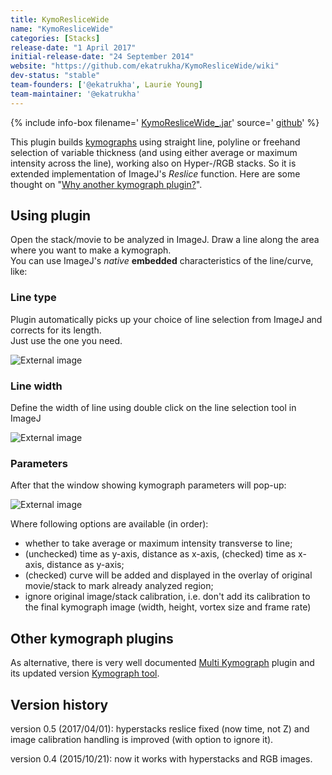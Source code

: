 ```yaml
---
title: KymoResliceWide
name: "KymoResliceWide"
categories: [Stacks]
release-date: "1 April 2017"
initial-release-date: "24 September 2014"
website: "https://github.com/ekatrukha/KymoResliceWide/wiki"
dev-status: "stable"
team-founders: ['@ekatrukha', Laurie Young]
team-maintainer: '@ekatrukha'
---
```


{% include info-box filename=' [KymoResliceWide\_.jar](https://github.com/ekatrukha/KymoResliceWide/blob/-/KymoResliceWide_.jar?raw=true)' source=' [github](https://github.com/ekatrukha/KymoResliceWide)'  %}

This plugin builds [kymographs](/tutorials/generate-and-exploit-kymographs) using straight line, polyline or freehand selection of variable thickness (and using either average or maximum intensity across the line), working also on Hyper-/RGB stacks. So it is extended implementation of ImageJ's *Reslice* function. Here are some thought on "[Why another kymograph plugin?](http://katpyxa.info/feedbacks/?p=26)".

## Using plugin

Open the stack/movie to be analyzed in ImageJ. Draw a line along the area where you want to make a kymograph.  
You can use ImageJ's *native* **embedded** characteristics of the line/curve, like:

### Line type

Plugin automatically picks up your choice of line selection from ImageJ and corrects for its length.  
Just use the one you need.

![External image](https://katpyxa.info/software/KymoResliceWide/line_selection2.png)

### Line width

Define the width of line using double click on the line selection tool in ImageJ

![External image](https://katpyxa.info/software/KymoResliceWide/line_width2.png)

### Parameters

After that the window showing kymograph parameters will pop-up:

![External image](https://katpyxa.info/software/KymoResliceWide/choice2.png)

Where following options are available (in order):

-   whether to take average or maximum intensity transverse to line;
-   (unchecked) time as y-axis, distance as x-axis, (checked) time as x-axis, distance as y-axis;
-   (checked) curve will be added and displayed in the overlay of original movie/stack to mark already analyzed region;
-   ignore original image/stack calibration, i.e. don't add its calibration to the final kymograph image (width, height, vortex size and frame rate)

## Other kymograph plugins

As alternative, there is very well documented [Multi Kymograph](/plugins/multi-kymograph) plugin and its updated version [Kymograph tool](http://biop.epfl.ch/TOOL_KYMOGRAPH.html).

## Version history

version 0.5 (2017/04/01): hyperstacks reslice fixed (now time, not Z) and image calibration handling is improved (with option to ignore it).

version 0.4 (2015/10/21): now it works with hyperstacks and RGB images.

 
